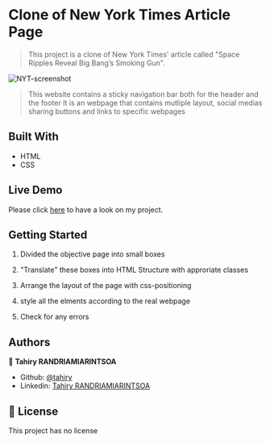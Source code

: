 # Clone of New York Times Article Page

> This project is a clone of New York Times' article called "Space Ripples Reveal Big Bang’s Smoking Gun".

![NYT-screenshot](https://user-images.githubusercontent.com/47100064/92251381-6a794a80-eed5-11ea-949d-557305653114.png)


> This website contains a sticky navigation bar both for the header and the footer
> It is an webpage that contains mutliple layout, social medias sharing buttons and links to specific webpages




## Built With
- HTML
- CSS

## Live Demo

Please click [here](https://repl.it/@cristianCeamatu/Bubble-Sort#main.rb) to have a look on my project.

## Getting Started

1. Divided the objective page into small boxes

2. "Translate" these boxes into HTML Structure with approriate classes

3. Arrange the layout of the page with css-positioning

4. style all the elments according to the real webpage

5. Check for any errors

## Authors

👤 **Tahiry RANDRIAMIARINTSOA**

- Github: [@tahiry](https://github.com/tahiry-dev)
- Linkedin: [Tahiry RANDRIAMIARINTSOA](https://www.linkedin.com/in/tahiry-randriamiarintsoa-2276831b1/)


## 📝 License

This project has no license
